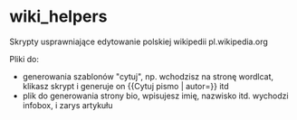 # wiki_helpers

Skrypty usprawniające edytowanie polskiej wikipedii pl.wikipedia.org

Pliki do:
- generowania szablonów "cytuj", np. wchodzisz na stronę wordlcat, klikasz skrypt i generuje on {{Cytuj pismo | autor=}} itd
- plik do generowania strony bio, wpisujesz imię, nazwisko itd. wychodzi infobox, i zarys artykułu
